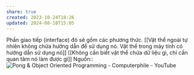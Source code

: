 ```yaml
---
share: true
created: 2023-10-24T18:26
updated: 2024-08-18T15:05
---
```

Phần giao tiếp (interface) đó sẽ gồm các phương thức. [[Vật thể ngoài tự nhiên không chứa hướng dẫn để sử dụng nó. Vật thể trong máy tính có hướng dẫn sử dụng nó]]
[[Không cần biết vật thể chứa dữ liệu gì, chỉ cần quan tâm nó làm được gì]]
Nguồn::![Pong & Object Oriented Programming - Computerphile - YouTube](https://youtu.be/KyTUN6_Z9TM)